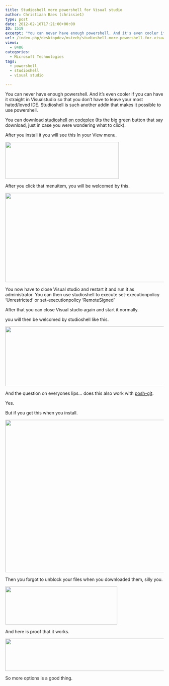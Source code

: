 ```yaml
---
title: Studioshell more powershell for Visual studio
author: Christiaan Baes (chrissie1)
type: post
date: 2012-02-10T17:21:00+00:00
ID: 1519
excerpt: "You can never have enough powershell. And it's even cooler if you can have it straight in Visualstudio so that you don't have to leave your most hated/loved IDE. Studioshell is such another addin that makes it possible to use powershell."
url: /index.php/desktopdev/mstech/studioshell-more-powershell-for-visual/
views:
  - 8486
categories:
  - Microsoft Technologies
tags:
  - powershell
  - studioshell
  - visual studio

---
```

You can never have enough powershell. And it&#8217;s even cooler if you can have it straight in Visualstudio so that you don&#8217;t have to leave your most hated/loved IDE. Studioshell is such another addin that makes it possible to use powershell. 

You can download [studioshell on codeplex][1] (Its the big green button that say download, just in case you were wondering what to click). 

After you install it you will see this In your View menu.

<div class="image_block">
  <a href="https://lessthandot.z19.web.core.windows.net/wp-content/uploads/users/chrissie1/studioshell/studioshell1.png?mtime=1328899514"><img alt="" src="https://lessthandot.z19.web.core.windows.net/wp-content/uploads/users/chrissie1/studioshell/studioshell1.png?mtime=1328899514" width="361" height="117" /></a>
</div>

After you click that menuitem, you will be welcomed by this.

<div class="image_block">
  <a href="https://lessthandot.z19.web.core.windows.net/wp-content/uploads/users/chrissie1/studioshell/studioshell2.png?mtime=1328899527"><img alt="" src="https://lessthandot.z19.web.core.windows.net/wp-content/uploads/users/chrissie1/studioshell/studioshell2.png?mtime=1328899527" width="628" height="284" /></a>
</div>

You now have to close Visual studio and restart it and run it as administrator. You can then use studioshell to execute set-executionpolicy &#8216;Unrestricted&#8217; or set-executionpolicy &#8216;RemoteSigned&#8217;

After that you can close Visual studio again and start it normally.

you will then be welcomed by studioshell like this.

<div class="image_block">
  <a href="https://lessthandot.z19.web.core.windows.net/wp-content/uploads/users/chrissie1/studioshell/studioshell3.png?mtime=1328899537"><img alt="" src="https://lessthandot.z19.web.core.windows.net/wp-content/uploads/users/chrissie1/studioshell/studioshell3.png?mtime=1328899537" width="540" height="190" /></a>
</div>

And the question on everyones lips&#8230; does this also work with [posh-git][2].

Yes.

But if you get this when you install.

<div class="image_block">
  <a href="https://lessthandot.z19.web.core.windows.net/wp-content/uploads/users/chrissie1/studioshell/studioshell4.png?mtime=1328900744"><img alt="" src="https://lessthandot.z19.web.core.windows.net/wp-content/uploads/users/chrissie1/studioshell/studioshell4.png?mtime=1328900744" width="594" height="485" /></a>
</div>

Then you forgot to unblock your files when you downloaded them, silly you.

<div class="image_block">
  <a href="https://lessthandot.z19.web.core.windows.net/wp-content/uploads/users/chrissie1/studioshell/studioshell5.png?mtime=1328900754"><img alt="" src="https://lessthandot.z19.web.core.windows.net/wp-content/uploads/users/chrissie1/studioshell/studioshell5.png?mtime=1328900754" width="356" height="121" /></a>
</div>

And here is proof that it works.

<div class="image_block">
  <a href="https://lessthandot.z19.web.core.windows.net/wp-content/uploads/users/chrissie1/studioshell/studioshell6.png?mtime=1328900767"><img alt="" src="https://lessthandot.z19.web.core.windows.net/wp-content/uploads/users/chrissie1/studioshell/studioshell6.png?mtime=1328900767" width="606" height="103" /></a>
</div>

So more options is a good thing.

 [1]: http://studioshell.codeplex.com/
 [2]: https://github.com/dahlbyk/posh-git